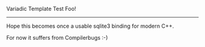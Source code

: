 

Variadic Template Test Foo!

-------

Hope this becomes once a usable sqlite3 binding for modern C++.

For now it suffers from Compilerbugs :-)
